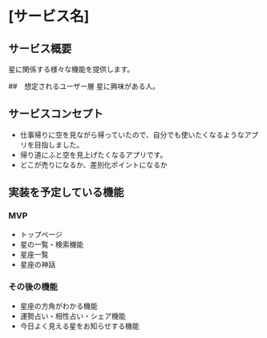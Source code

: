 # [サービス名]

## サービス概要
星に関係する様々な機能を提供します。

##　想定されるユーザー層
星に興味がある人。

## サービスコンセプト
* 仕事帰りに空を見ながら帰っていたので、自分でも使いたくなるようなアプリを目指しました。
* 帰り道にふと空を見上げたくなるアプリです。
* どこが売りになるか、差別化ポイントになるか

## 実装を予定している機能
### MVP
* トップページ
* 星の一覧・検索機能
* 星座一覧
* 星座の神話

### その後の機能
* 星座の方角がわかる機能
* 運勢占い・相性占い・シェア機能
* 今日よく見える星をお知らせする機能
